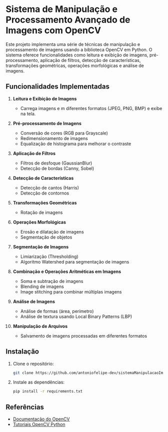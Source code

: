# Sistema de Manipulação e Processamento Avançado de Imagens com OpenCV

Este projeto implementa uma série de técnicas de manipulação e processamento de imagens usando a biblioteca OpenCV em Python. O sistema oferece funcionalidades como leitura e exibição de imagens, pré-processamento, aplicação de filtros, detecção de características, transformações geométricas, operações morfológicas e análise de imagens.

## Funcionalidades Implementadas

1. **Leitura e Exibição de Imagens**
   - Carrega imagens e  m diferentes formatos (JPEG, PNG, BMP) e exibe na tela.

2. **Pré-processamento de Imagens**
   - Conversão de cores (RGB para Grayscale)
   - Redimensionamento de imagens
   - Equalização de histograma para melhorar o contraste

3. **Aplicação de Filtros**
   - Filtros de desfoque (GaussianBlur)
   - Detecção de bordas (Canny, Sobel)

4. **Detecção de Características**
   - Detecção de cantos (Harris)
   - Detecção de contornos

5. **Transformações Geométricas**
   - Rotação de imagens

6. **Operações Morfológicas**
   - Erosão e dilatação de imagens
   - Segmentação de objetos

7. **Segmentação de Imagens**
   - Limiarização (Thresholding)
   - Algoritmo Watershed para segmentação de imagens

8. **Combinação e Operações Aritméticas em Imagens**
   - Soma e subtração de imagens
   - Blending de imagens
   - Image stitching para combinar múltiplas imagens

9. **Análise de Imagens**
   - Análise de formas (área, perímetro)
   - Análise de textura usando Local Binary Patterns (LBP)

10. **Manipulação de Arquivos**
    - Salvamento de imagens processadas em diferentes formatos

## Instalação

1. Clone o repositório:
    ```bash
    git clone https://github.com/antoniofelipe-dev/sistemaManipulacaoImg.git
    ```

2. Instale as dependências:
    ```bash
    pip install -r requirements.txt
    ```

## Referências

- [Documentação do OpenCV](https://docs.opencv.org/)
- [Tutoriais OpenCV Python](https://opencv-python-tutroals.readthedocs.io/)
